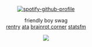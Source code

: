 <div align="center">

[![spotify-github-profile](https://spotify-github-profile.kittinanx.com/api/view?uid=kfi5edyqaxydewo7hoco748lu&cover_image=true&theme=natemoo-re&show_offline=false&background_color=121212&interchange=false&bar_color=53b14f&bar_color_cover=true)](https://github.com/kittinan/spotify-github-profile)  

    
friendly boy swag  
[rentry](https://rentry.co/prsk) [ata](https://izanami.atabook.org/) [brainrot corner](https://explosher.straw.page/) [statsfm](https://stats.fm/fujo)

![](https://komarev.com/ghpvc/?username=isoru&label=fujos&style=flat-square&color=gray)
